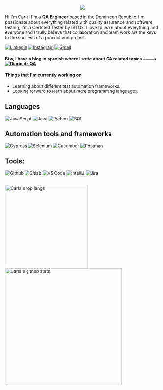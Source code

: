 <p align="center"><img src="https://i.imgur.com/A6bWGFl.gif"/></p>

Hi I'm Carla! I'm a **QA Engineer** based in the Dominican Republic. I'm passionate about everything related with quality assurance and software testing, I'm a Certified Tester by ISTQB. I love to learn about everything and everyone and I trully believe that collaboration and team work are the keys to the success of a product and project. 
<br>

[![Linkedin](https://img.shields.io/badge/-Carla%20Gomez-blue?style=flat&logo=Linkedin&logoColor=white)](https://www.linkedin.com/in/carla-gómez-53a43b14)
[![Instagram](https://img.shields.io/badge/-carlamgomezp-c13584?style=flat&labelColor=c13584&logo=instagram&logoColor=white)](https://www.instagram.com/carlamgomezp)
[![Gmail](https://img.shields.io/badge/-carlagomezp1@gmail.com-c14438?style=flat&logo=Gmail&logoColor=white)](mailto:carlagomezp1@gmail.com)

#### Btw, I have a blog in spanish where I write about QA related topics ----> [![Diario de QA](https://img.shields.io/badge/-Diario%20de%20QA-black?style=flat)](https://www.diariodeqa.com)


#### Things that I'm currently working on: 
* Learning about different test automation frameworks.
* Looking forward to learn about more programming languages.

## Languages

![JavaScript](https://img.shields.io/badge/-JavaScript-000000?style=flat&logo=javascript)
![Java](https://img.shields.io/badge/-Java-000000?style=flat&logo=java)
![Python](https://img.shields.io/badge/-Python-000000?style=flat&logo=python)
![SQL](https://img.shields.io/badge/-SQL-000000?style=flat&logo=mysql)

## Automation tools and frameworks

![Cypress](https://img.shields.io/badge/-Cypress-000000?style=flat&logo=cypress)
![Selenium](https://img.shields.io/badge/-Selenium-000000?style=flat&logo=selenium)
![Cucumber](https://img.shields.io/badge/-Cucumber-000000?style=flat&logo=cucumber)
![Postman](https://img.shields.io/badge/-Postman-000000?style=flat&logo=postman)

## Tools:

![Github](https://img.shields.io/badge/-Github-000000?style=flat&logo=github)
![Gitlab](https://img.shields.io/badge/-Gitlab-000000?style=flat&logo=gitlab)
![VS Code](https://img.shields.io/badge/-VS%20Code-000000?style=flat&logo=Visual%20Studio%20Code)
![IntellIJ](https://img.shields.io/badge/-IntellIJ%20IDEA-000000?style=flat&logo=intellij%20idea)
![Jira](https://img.shields.io/badge/-Jira-000000?style=flat&logo=jira)

<br>
<a href="https://github.com/carlagomez/github-readme-stats">
<img width="270" height="auto" align="left" alt="Carla's top langs" 
src="https://github-readme-stats.vercel.app/api/top-langs/?username=CarlaGomez&show_icons=true&theme=algolia&count_private=true" /></a>      
 
<a href="https://github.com/CarlaGomez?tab=repositories">
<img width="380" height="auto" alt="Carla's github stats" 
src="https://github-readme-stats.vercel.app/api?username=CarlaGomez&show_icons=true&theme=algolia&count_private=true" /></a>
